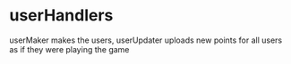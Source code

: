 userHandlers
============

userMaker makes the users, userUpdater uploads new points for all users as if they were playing the game
